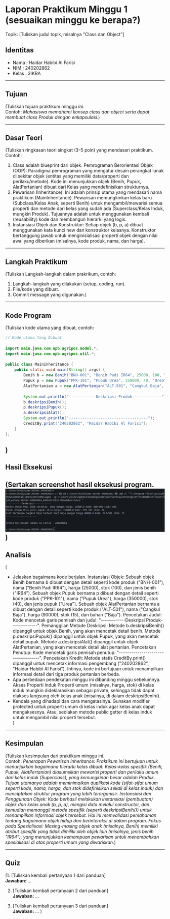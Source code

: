 # Laporan Praktikum Minggu 1 (sesuaikan minggu ke berapa?)
Topik: [Tuliskan judul topik, misalnya "Class dan Object"]

## Identitas
- Nama  : Haidar Habibi Al Farisi
- NIM   : 240202862
- Kelas : 3IKRA

---

## Tujuan
(Tuliskan tujuan praktikum minggu ini.  
Contoh: *Mahasiswa memahami konsep class dan object serta dapat membuat class Produk dengan enkapsulasi.*)

---

## Dasar Teori
(Tuliskan ringkasan teori singkat (3–5 poin) yang mendasari praktikum.  
Contoh:  
1. Class adalah blueprint dari objek. Pemrograman Berorientasi Objek (OOP): Paradigma pemrograman yang mengatur desain perangkat lunak di sekitar objek (entitas yang memiliki data/properti dan perilaku/metode). Kode ini menunjukkan objek (Benih, Pupuk, AlatPertanian) dibuat dari Kelas yang mendefinisikan strukturnya. 
2. Pewarisan (Inheritance): Ini adalah prinsip utama yang mendasari nama praktikum (MainInheritance). Pewarisan memungkinkan kelas baru (Subclass/Kelas Anak, seperti Benih) untuk mengambil/mewarisi semua properti dan metode dari kelas yang sudah ada (Superclass/Kelas Induk, mungkin Produk). Tujuannya adalah untuk menggunakan kembali (reusability) kode dan membangun hierarki yang logis.  
3. Instansiasi Objek dan Konstruktor: Setiap objek (b, p, a) dibuat menggunakan kata kunci new dan konstruktor kelasnya. Konstruktor bertanggung jawab untuk menginisialisasi properti objek dengan nilai awal yang diberikan (misalnya, kode produk, nama, dan harga).


---

## Langkah Praktikum
(Tuliskan Langkah-langkah dalam prakrikum, contoh:
1. Langkah-langkah yang dilakukan (setup, coding, run).  
2. File/kode yang dibuat.  
3. Commit message yang digunakan.)

---

## Kode Program
(Tuliskan kode utama yang dibuat, contoh:  

```java
// Kode utama Yang Dibuat

import main.java.com.upb.agripos.model.*;
import main.java.com.upb.agripos.util.*;

public class MainInheritance {
    public static void main(String[] args) {
        Benih b = new Benih("BNH-001", "Benih Padi IR64", 25000, 100, "IR64");
        Pupuk p = new Pupuk("PPK-101", "Pupuk Urea", 350000, 40, "Urea");
        AlatPertanian a = new AlatPertanian("ALT-501", "Cangkul Baja", 90000, 15, "Baja");

        System.out.println("------------Deskripsi Produk-------------");
        b.deskripsiBenih();
        p.deskripsiPupuk();
        a.deskripsiAlat();
        System.out.println("-----------------------------------");
        CreditBy.print("240202862", "Haidar Habibi Al Farisi");
    }
};
```
)
---

## Hasil Eksekusi
(Sertakan screenshot hasil eksekusi program.  
![Screenshot hasil](/praktikum/week3-inheritance/screenshots/oop-week3-inheriatance.png)
)
---

## Analisis
(
- Jelaskan bagaimana kode berjalan.
Instansiasi Objek:
Sebuah objek Benih bernama b dibuat dengan detail seperti kode produk ("BNH-001"), nama ("Benih Padi IR64"), harga (25000), stok (100), dan jenis benih ("IR64").
Sebuah objek Pupuk bernama p dibuat dengan detail seperti kode produk ("PPK-101"), nama ("Pupuk Urea"), harga (350000), stok (40), dan jenis pupuk ("Urea").
Sebuah objek AlatPertanian bernama a dibuat dengan detail seperti kode produk ("ALT-501"), nama ("Cangkul Baja"), harga (90000), stok (15), dan bahan ("Baja").
Pencetakan Judul:
Kode mencetak garis pemisah dan judul: "------------Deskripsi Produk-------------".
Pemanggilan Metode Deskripsi:
Metode b.deskripsiBenih() dipanggil untuk objek Benih, yang akan mencetak detail benih.
Metode p.deskripsiPupuk() dipanggil untuk objek Pupuk, yang akan mencetak detail pupuk.
Metode a.deskripsiAlat() dipanggil untuk objek AlatPertanian, yang akan mencetak detail alat pertanian.
Pencetakan Penutup:
Kode mencetak garis pemisah penutup: "-----------------------------------".
Pencetakan Kredit:
Metode statis CreditBy.print() dipanggil untuk mencetak informasi pengembang ("240202862", "Haidar Habibi Al Farisi").
Intinya, kode ini bertujuan untuk menampilkan informasi detail dari tiga produk pertanian berbeda.  
- Apa perbedaan pendekatan minggu ini dibanding minggu sebelumnya.
Akses Properti Induk	Properti umum (misalnya, harga, stok) di kelas induk mungkin dideklarasikan sebagai private, sehingga tidak dapat diakses langsung oleh kelas anak (misalnya, di dalam deskripsiBenih().  
- Kendala yang dihadapi dan cara mengatasinya.
Gunakan modifier protected untuk properti umum di kelas induk agar kelas anak dapat mengaksesnya. Atau, sediakan metode public getter di kelas induk untuk mengambil nilai properti tersebut.  
)
---

## Kesimpulan
(Tuliskan kesimpulan dari praktikum minggu ini.  
Contoh: *Penerapan Pewarisan Inheritance:
Praktikum ini bertujuan untuk menunjukkan bagaimana hierarki kelas dibuat.
Kelas-kelas spesifik (Benih, Pupuk, AlatPertanian) diasumsikan mewarisi properti dan perilaku umum dari kelas induk (Superclass), yang kemungkinan besar adalah Produk.
Tujuan utamanya adalah meminimalkan duplikasi kode (sifat-sifat umum seperti kode, nama, harga, dan stok didefinisikan sekali di kelas induk) dan menciptakan struktur program yang lebih terorganisir.
Instansiasi dan Penggunaan Objek:
Kode berhasil melakukan instansiasi (pembuatan) objek dari kelas anak (b, p, a), mengisi data melalui constructor, dan kemudian memanggil metode spesifik (seperti deskripsiBenih()) untuk menampilkan informasi objek tersebut.
Hal ini memvalidasi pemahaman tentang bagaimana objek hidup dan berinteraksi di dalam program.
Fokus pada Spesialisasi:
Masing-masing objek anak (misalnya, Benih) memiliki atribut spesifik yang tidak dimiliki oleh objek lain (misalnya, jenis benih "IR64"), yang menunjukkan kemampuan pewarisan untuk menambahkan spesialisasi di atas properti umum yang diwariskan.*)

---

## Quiz
(1. [Tuliskan kembali pertanyaan 1 dari panduan]  
   **Jawaban:** …  

2. [Tuliskan kembali pertanyaan 2 dari panduan]  
   **Jawaban:** …  

3. [Tuliskan kembali pertanyaan 3 dari panduan]  
   **Jawaban:** …  )
